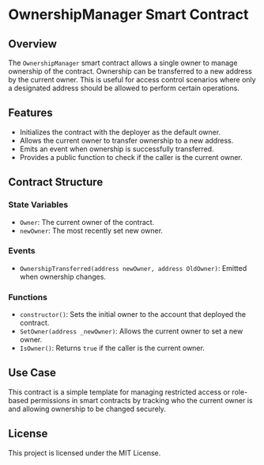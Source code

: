 # OwnershipManager Smart Contract

## Overview

The `OwnershipManager` smart contract allows a single owner to manage ownership of the contract. Ownership can be transferred to a new address by the current owner. This is useful for access control scenarios where only a designated address should be allowed to perform certain operations.

## Features

- Initializes the contract with the deployer as the default owner.
- Allows the current owner to transfer ownership to a new address.
- Emits an event when ownership is successfully transferred.
- Provides a public function to check if the caller is the current owner.

## Contract Structure

### State Variables

- `Owner`: The current owner of the contract.
- `newOwner`: The most recently set new owner.

### Events

- `OwnershipTransferred(address newOwner, address OldOwner)`: Emitted when ownership changes.

### Functions

- `constructor()`: Sets the initial owner to the account that deployed the contract.
- `SetOwner(address _newOwner)`: Allows the current owner to set a new owner.
- `IsOwner()`: Returns `true` if the caller is the current owner.

## Use Case

This contract is a simple template for managing restricted access or role-based permissions in smart contracts by tracking who the current owner is and allowing ownership to be changed securely.

## License

This project is licensed under the MIT License.
